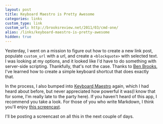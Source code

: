 ```yaml
---
layout: post
title: Keyboard Maestro is Pretty Awesome
categories: links
custom_type: link
custom_url: http://brooksreview.net/2011/03/cmd-one/
alias: /links/keyboard-maestro-is-pretty-awesome
hidden: true
---
```

Yesterday, I went on a mission to figure out how to create a new link post, populate `custom_url` with a url, and create a `<blockquote>` with selected text. I was looking at my options, and it looked like I'd have to do something with server-side scripting. Thankfully, that's not the case. Thanks to [Ben Brooks](http://brooksreview.net/), I've learned how to create a simple keyboard shortcut that does exactly that.

In the process, I also bumped into [Keyboard Maestro](http://www.keyboardmaestro.com/main/) again, which I had heard about before, but never appreciated how powerful it was(I know that for some, I'm really late to the party here). If you haven't heard of this app, I recommend you take a look. For those of you who write Markdown, I think you'll enjoy [this screencast](http://www.macosxscreencasts.com/general/keyboard-maestro-markdown-library/).

I'll be posting a screencast on all this in the next couple of days.
